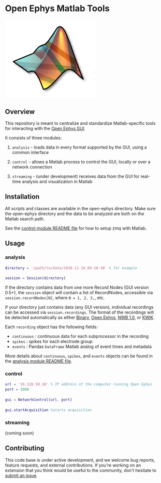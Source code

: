 # Open Ephys Matlab Tools

<img src="logo.png" width="300" />

## Overview

This repository is meant to centralize and standardize Matlab-specific tools for interacting with the [Open Ephys GUI](https://github.com/open-ephys/plugin-GUI).

It consists of three modules:

1. `analysis` - loads data in every format supported by the GUI, using a common interface

2. `control` - allows a Matlab process to control the GUI, locally or over a network connection

3. `streaming` - (under development) receives data from the GUI for real-time analysis and visualization in Matlab

## Installation

All scripts and classes are available in the open-ephys directory. Make sure the open-ephys directory and the data to be analyzed are both on the Matlab search path.

See the [control module README file](open_ephys/control/README.md) for how to setup zmq with Matlab.

## Usage

### analysis

```matlab
directory = '/path/to/data/2020-11-10_09-28-30' % for example

session = Session(directory) 
```

If the directory contains data from one more Record Nodes (GUI version 0.5+), the `session` object will contain a list of RecordNodes, accessible via `session.recordNodes[N]`, where `N = 1, 2, 3,`, etc.  

If your directory just contains data (any GUI version), individual recordings can be accessed via `session.recordings`. The format of the recordings will be detected automatically as either 
[Binary](https://open-ephys.github.io/gui-docs/User-Manual/Recording-data/Binary-format.html), 
[Open Ephys](https://open-ephys.github.io/gui-docs/User-Manual/Recording-data/Binary-format.html), 
[NWB 1.0](https://open-ephys.github.io/gui-docs/User-Manual/Recording-data/NWB-format.html), or 
[KWIK](https://open-ephys.github.io/gui-docs/User-Manual/Recording-data/KWIK-format.html).

Each `recording` object has the following fields:

* `continuous` : continuous data for each subprocessor in the recording
* `spikes` : spikes for each electrode group
* `events` : Pandas `DataFrame` Matlab analog of event times and metadata

More details about `continuous`, `spikes`, and `events` objects can be found in the [analysis module README file](open_ephys/analysis/README.md).

### control

```matlab
url = '10.128.50.10' % IP address of the computer running Open Ephys 
port = 2000 

gui = NetworkControl(url, port)

gui.startAcquisition %starts acquisition
```

### streaming

(coming soon)

## Contributing

This code base is under active development, and we welcome bug reports, feature requests, and external contributions. If you're working on an extension that you think would be useful to the community, don't hesitate to [submit an issue](https://github.com/open-ephys/open-ephys-matlab-tools/issues).